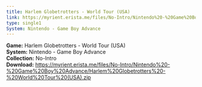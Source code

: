 ```yaml
---
title: Harlem Globetrotters - World Tour (USA)
link: https://myrient.erista.me/files/No-Intro/Nintendo%20-%20Game%20Boy%20Advance/Harlem%20Globetrotters%20-%20World%20Tour%20(USA).zip
type: single1
System: Nintendo - Game Boy Advance
---
```

<b>Game:</b> Harlem Globetrotters - World Tour (USA)<br>
<b>System:</b> Nintendo - Game Boy Advance<br>
<b>Collection:</b> No-Intro<br>
<b>Download:</b> https://myrient.erista.me/files/No-Intro/Nintendo%20-%20Game%20Boy%20Advance/Harlem%20Globetrotters%20-%20World%20Tour%20(USA).zip